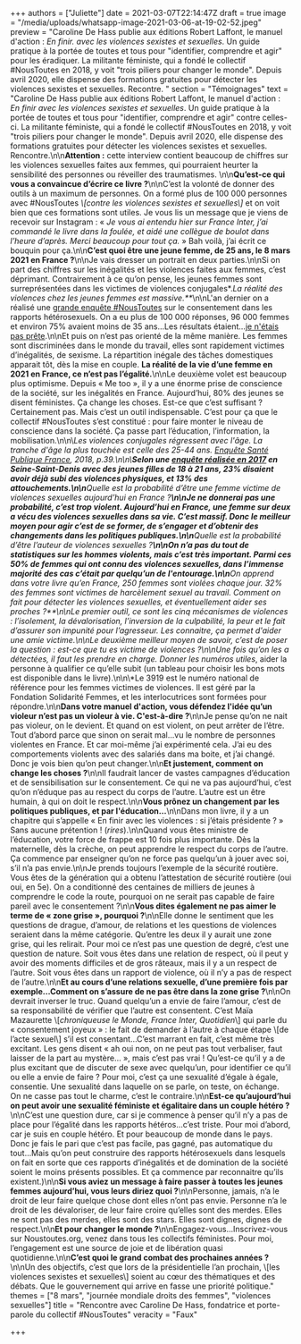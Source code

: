 +++
authors = ["Juliette"]
date = 2021-03-07T22:14:47Z
draft = true
image = "/media/uploads/whatsapp-image-2021-03-06-at-19-02-52.jpeg"
preview = "Caroline De Hass publie aux éditions Robert Laffont, le manuel d'action : _En finir. avec les violences sexistes et sexuelles_. Un guide pratique à la portée de toutes et tous pour \"identifier, comprendre et agir\" pour les éradiquer.  La militante féministe, qui a fondé le collectif #NousToutes en 2018, y voit \"trois piliers pour changer le monde\". Depuis avril 2020, elle dispense des formations gratuites pour détecter les violences sexistes et sexuelles. Recontre. "
section = "Témoignages"
text = "Caroline De Hass publie aux éditions Robert Laffont, le manuel d'action : _En finir avec les violences sexistes et sexuelles_. Un guide pratique à la portée de toutes et tous pour \"identifier, comprendre et agir\" contre celles-ci.  La militante féministe, qui a fondé le collectif #NousToutes en 2018, y voit \"trois piliers pour changer le monde\". Depuis avril 2020, elle dispense des formations gratuites pour détecter les violences sexistes et sexuelles. Rencontre.\n\n**Attention :** cette interview contient beaucoup de chiffres sur les violences sexuelles faites aux femmes, qui pourraient heurter la sensibilité des personnes ou réveiller des traumatismes. \n\n**Qu’est-ce qui vous a convaincue d’écrire ce livre ?**\n\nC’est la volonté de donner des outils à un maximum de personnes. On a formé plus de 100 000 personnes avec #NousToutes _\\[contre les violences sexistes et sexuelles\\]_ et on voit bien que ces formations sont utiles. Je vous lis un message que je viens de recevoir sur Instagram : « _Je vous ai entendu hier sur France Inter, j’ai commandé le livre dans la foulée, et aidé une collègue de boulot dans l’heure d’après. Merci beaucoup pour tout ça._ » Bah voilà, j’ai écrit ce bouquin pour ça.\n\n**C’est quoi être une jeune femme, de 25 ans, le 8 mars 2021 en France ?**\n\nJe vais dresser un portrait en deux parties.\n\nSi on part des chiffres sur les inégalités et les violences faites aux femmes, c’est déprimant. Contrairement à ce qu’on pense, les jeunes femmes sont surreprésentées dans les victimes de violences conjugales*._La réalité des violences chez les jeunes femmes est massive.**_\n\nL'an dernier on a réalisé une [grande enquête #NousToutes](https://www.francetvinfo.fr/societe/violences-faites-aux-femmes/nous-toutes/neuf-femmes-sur-dix-disent-avoir-subi-une-pression-pour-avoir-un-rapport-sexuel-selon-une-enquete-du-collectif-noustoutes_3848757.html) sur le consentement dans les rapports hétérosexuels. On a eu plus de 100 000 réponses,  96 000 femmes et environ 75% avaient moins de 35 ans...Les résultats étaient...[je n'étais pas prête](https://twitter.com/NousToutesOrg/status/1234717783449047040/photo/1).\n\nEt puis on n’est pas orienté de la même manière. Les femmes sont discriminées dans le monde du travail, elles sont rapidement victimes d’inégalités, de sexisme. La répartition inégale des tâches domestiques apparait tôt, dès la mise en couple. **La réalité de la vie d’une femme en 2021 en France, ce n’est pas l’égalité.**\n\nLe deuxième volet est beaucoup plus optimisme. Depuis « Me too », il y a une énorme prise de conscience de la société, sur les inégalités en France. Aujourd’hui, 80% des jeunes se disent féministes. Ça change les choses. Est-ce que c’est suffisant ? Certainement pas. Mais c’est un outil indispensable. C’est pour ça que le collectif #NousToutes s’est constitué : pour faire monter le niveau de conscience dans la société. Ça passe part l’éducation, l’information, la mobilisation.\n\n\\*Les violences conjugales régressent avec l'âge. La tranche d'âge la plus touchée est celle des 25-44 ans. [Enquête Santé Publique France](https://www.santepubliquefrance.fr/docs/epidemiologie-des-violences-conjugales-en-france-et-dans-les-pays-occidentaux-synthese-bibliographique-2013-mise-a-jour-en-2016), 2018, p.39.\n\n\\**Selon une [enquête réalisée en 2017](https://www.memoiretraumatique.org/assets/files/v1/Documents-pdf/CSVF_Enquete-sur-les-comportements-sexistes-et-les-violences-envers-les-jeunes-filles.pdf) en Seine-Saint-Denis avec des jeunes filles de 18 à 21 ans, 23% disaient avoir déjà subi des violences physiques, et 13% des attouchements.\n\n**Quelle est la probabilité d’être une femme victime de violences sexuelles aujourd’hui en France ?**\n\nJe ne donnerai pas une probabilité, c’est trop violent. Aujourd’hui en France, une femme sur deux a vécu des violences sexuelles dans sa vie. C’est massif. Donc le meilleur moyen pour agir c’est de se former, de s’engager et d’obtenir des changements dans les politiques publiques.\n\n**Quelle est la probabilité d’être l’auteur de violences sexuelles ?**\n\nOn n’a pas du tout de statistiques sur les hommes violents, mais c’est très important. Parmi ces 50% de femmes qui ont connu des violences sexuelles, dans l’immense majorité des cas c’était par quelqu’un de l'entourage.\n\n**On apprend dans votre livre qu’en France, 250 femmes sont violées chaque jour. 32% des femmes sont victimes de harcèlement sexuel au travail. Comment on fait pour détecter les violences sexuelles, et éventuellement aider ses proches ?**\n\nLe premier outil, ce sont les cinq mécanismes de violences : l’isolement, la dévalorisation, l’inversion de la culpabilité, la peur et le fait d’assurer son impunité pour l’agresseur. Les connaitre, ça permet d'aider une amie victime.\n\nLe deuxième meilleur moyen de savoir, c’est de poser la question : est-ce que tu es victime de violences ?\n\nUne fois qu’on les a détectées, il faut les prendre en charge. Donner les numéros utiles*, aider la personne à qualifier ce qu’elle subit (un tableau pour choisir les bons mots est disponible dans le livre).\n\n\\*Le 3919 est le numéro national de référence pour les femmes victimes de violences. Il est géré par la Fondation Solidarité Femmes, et les interlocutrices sont formées pour répondre.\n\n**Dans votre manuel d'action, vous défendez l'idée qu’un violeur n’est pas un violeur à vie. C'est-à-dire ?**\n\nJe pense qu’on ne nait pas violeur, on le devient. Et quand on est violent, on peut arrêter de l’être. Tout d’abord parce que sinon on serait mal...vu le nombre de personnes violentes en France. Et car moi-même j’ai expérimenté cela. J’ai eu des comportements violents avec des salariés dans ma boite, et j’ai changé. Donc je vois bien qu’on peut changer.\n\n**Et justement, comment on change les choses ?**\n\nIl faudrait lancer de vastes campagnes d’éducation et de sensibilisation sur le consentement. Ce qui ne va pas aujourd’hui, c’est qu’on n’éduque pas au respect du corps de l’autre. L’autre est un être humain, à qui on doit le respect.\n\n**Vous prônez un changement par les politiques publiques, et par l'éducation...**\n\nDans mon livre, il y a un chapitre qui s’appelle « En finir avec les violences : si j’étais présidente ? » Sans aucune prétention ! (_rires_).\n\nQuand vous êtes ministre de l’éducation, votre force de frappe est 10 fois plus importante. Dès la maternelle, dès la crèche, on peut apprendre le respect du corps de l’autre. Ça commence par enseigner qu’on ne force pas quelqu’un à jouer avec soi, s’il n’a pas envie.\n\nJe prends toujours l’exemple de la sécurité routière. Vous êtes de la génération qui a obtenu l’attestation de sécurité routière (oui oui, en 5e). On a conditionné des centaines de milliers de jeunes à comprendre le code la route, pourquoi on ne serait pas capable de faire pareil avec le consentement ?\n\n**Vous dites également ne pas aimer le terme de « zone grise », pourquoi ?**\n\nElle donne le sentiment que les questions de drague, d’amour, de relations et les questions de violences seraient dans la même catégorie. Qu’entre les deux il y aurait une zone grise, qui les relirait. Pour moi ce n’est pas une question de degré, c’est une question de nature. Soit vous êtes dans une relation de respect, où il peut y avoir des moments difficiles et de gros râteaux, mais il y a un respect de l’autre. Soit vous êtes dans un rapport de violence, où il n’y a pas de respect de l’autre.\n\n**Et au cours d’une relations sexuelle, d’une première fois par exemple…Comment on s’assure de ne pas être dans la zone grise ?**\n\nOn devrait inverser le truc. Quand quelqu’un a envie de faire l’amour, c’est de sa responsabilité de vérifier que l’autre est consentent. C’est Maïa Mazaurette \\[_chroniqueuse le Monde, France Inter, Quotidien_\\] qui parle du « consentement joyeux » : le fait de demander à l’autre à chaque étape \\[de l’acte sexuel\\] s’il est consentant…C’est marrant en fait, c’est même très excitant. Les gens disent « ah oui non, on ne peut pas tout verbaliser, faut laisser de la part au mystère… », mais c’est pas vrai ! Qu’est-ce qu’il y a de plus excitant que de discuter de sexe avec quelqu’un, pour identifier ce qu’il ou elle a envie de faire ? Pour moi, c’est ça une sexualité d’égale à égale, consentie. Une sexualité dans laquelle on se parle, on teste, on échange. On ne casse pas tout le charme, c’est le contraire.\n\n**Est-ce qu’aujourd’hui on peut avoir une sexualité féministe et égalitaire dans un couple hétéro ?**\n\nC’est une question dure, car si je commence à penser qu’il n’y a pas de place pour l’égalité dans les rapports hétéros…c’est triste. Pour moi d’abord, car je suis en couple hétéro. Et pour beaucoup de monde dans le pays. Donc je fais le pari que c’est pas facile, pas gagné, pas automatique du tout…Mais qu’on peut construire des rapports hétérosexuels dans lesquels on fait en sorte que ces rapports d’inégalités et de domination de la société soient le moins présents possibles. Et ça commence par reconnaitre qu’ils existent.)\n\n**Si vous aviez un message à faire passer à toutes les jeunes femmes aujourd’hui, vous leurs diriez quoi ?**\n\nPersonne, jamais, n’a le droit de leur faire quelque chose dont elles n’ont pas envie. Personne n’a le droit de les dévaloriser, de leur faire croire qu’elles sont des merdes. Elles ne sont pas des merdes, elles sont des stars. Elles sont dignes, dignes de respect.\n\n**Et pour changer le monde ?**\n\nEngagez-vous…Inscrivez-vous sur Noustoutes.org, venez dans tous les collectifs féministes. Pour moi, l’engagement est une source de joie et de libération quasi quotidienne.\n\n**C’est quoi le grand combat des prochaines années ?**\n\nUn des objectifs, c’est que lors de la présidentielle l’an prochain, \\[les violences sexistes et sexuelles\\] soient au cœur des thématiques et des débats. Que le gouvernement qui arrive en fasse une priorité politique."
themes = ["8 mars", "journée mondiale droits des femmes", "violences sexuelles"]
title = "Rencontre avec Caroline De Hass, fondatrice et porte-parole du collectif #NousToutes"
veracity = "Faux"

+++
